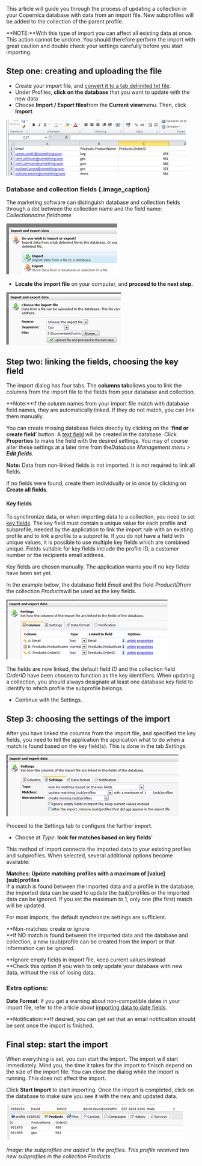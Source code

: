 This article will guide you through the process of updating a collection
in your Copernica database with data from an import file. New
subprofiles will be added to the collection of the parent profile.

**NOTE:**With this type of import you can affect all existing data at
once. This action cannot be undone. You should therefore perform the
import with great caution and double check your settings carefully
before you start importing.

Step one: creating and uploading the file
-----------------------------------------

-   Create your import file, and [convert it to a tab delimited txt
    file](http://www.copernica.com/en/support/the-requirements-for-a-well-formatted-import-file).
-   Under Profiles, **click on the database** that you want to update
    with the new data
-   Choose **Import / Export files**from the **Current view**menu. Then,
    click **Import**

![](images/excel.png)

### Database and collection fields {.image_caption}

The marketing software can distinguish database and collection fields
through a dot between the collection name and the field name:
*Collectionname.fieldname*

![](images/importer1.png)

-   **Locate the import file** on your computer, and **proceed to the
    next step.**

![](images/importer2.png)

Step two: linking the fields, choosing the key field
----------------------------------------------------

The import dialog has four tabs. The **columns tab**allows you to link
the columns from the import file to the fields from your database and
collection.

**Note:**If the colunm names from your import file match with database
field names, they are automatically linked. If they do not match, you
can link them manually.

You can create missing database fields directly by clicking on the
'**find or create field**’ button. A [text
field](http://www.copernica.com/en/support/database-and-collection-field-types)
will be created in the database. Click **Properties** to make the field
with the desired settings. You may of course alter these settings at a
later time from the*Database Management menu \> **Edit fields**.*

**Note:** Data from non-linked fields is not imported. It is not
required to link all fields.

If no fields were found, create them individually or in once by clicking
on **Create all fields**.

#### Key fields

To synchronize data, or when importing data to a collection, you need to
set [key
fields](http://www.copernica.com/en/support/what-are-key-fields). The
key field must contain a unique value for each profile and subprofile,
needed by the application to link the import rule with an existing
profile and to link a profile to a subprofile. If you do not have a
field with unique values, it is possible to use multiple key fields
which are combined unique. Fields suitable for key fields include the
profile ID, a customer number or the recipients email address.

Key fields are chosen manually. The application warns you if no key
fields have been set yet.

In the example below, the database field *Email* and the field
*ProductID*from the collection *Products*will be used as the key fields.

![](images/importer9.png)

The fields are now linked, the default field *ID* and the collection
field *OrderID* have been chosen to function as the key identifiers.
When updating a collection, you should always designate at least one
database key field to identify to which profile the subprofile belongs.

-   Continue with the Settings.

Step 3: choosing the settings of the import
-------------------------------------------

After you have linked the columns from the import file, and specified
the key fields, you need to tell the application the application what to
do when a match is found based on the key field(s). This is done in the
tab *Settings*.

![](images/importer10.png)

Proceed to the Settings tab to configure the further import.

-   Choose at *Type*: **look for matches based on key fields**'

This method of import connects the imported data to your existing
profiles and subprofiles. When selected, several additional options
become available:

**Matches: Update matching profiles with a maximum of [value]
(sub)profiles**\
 If a match is found between the imported data and a profile in the
database, the imported data can be used to update the (sub)profiles or
the imported data can be ignored. If you set the maximum to 1, only one
(the first) match will be updated.

For most imports, the default synchronize settings are sufficient.

**Non-matches: create or ignore\
**If NO match is found between the imported data and the database and
collection, a new (sub)profile can be created from the import or that
information can be ignored.

**Ignore empty fields in import file, keep current values instead\
**Check this option if you wish to only update your database with new
data, without the risk of losing data.

### Extra options:

**Date Format**: If you get a warning about non-compatible dates in your
import file, refer to the article about [importing data to date
fields](#).

**Notification:**If desired, you can get set that an email notification
should be sent once the import is finished.

Final step: start the import
----------------------------

When everything is set, you can start the import. The import will start
immediately. Mind you, the time it takes for the import to finisch
depend on the size of the import file. You can close the dialog while
the import is running. This does not affect the import.  

Click **Start Import** to start importing. Once the import is completed,
click on the database to make sure you see it with the new and updated
data.

![](images/importer11.png)

*Image: the subprofiles are added to the profiles. This profile received
two new subprofiles in the collection Products.*
